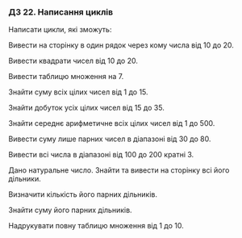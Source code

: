 ### ДЗ 22. Написання циклів

Написати цикли, які зможуть:

Вивести на сторінку в один рядок через кому числа від 10 до 20.

Вивести квадрати чисел від 10 до 20.

Вивести таблицю множення на 7.

Знайти суму всіх цілих чисел від 1 до 15.

Знайти добуток усіх цілих чисел від 15 до 35.

Знайти середнє арифметичне всіх цілих чисел від 1 до 500.

Вивести суму лише парних чисел в діапазоні від 30 до 80.

Вивести всі числа в діапазоні від 100 до 200 кратні 3.

Дано натуральне число. Знайти та вивести на сторінку всі його дільники.

Визначити кількість його парних дільників.

Знайти суму його парних дільників.

Надрукувати повну таблицю множення від 1 до 10.
